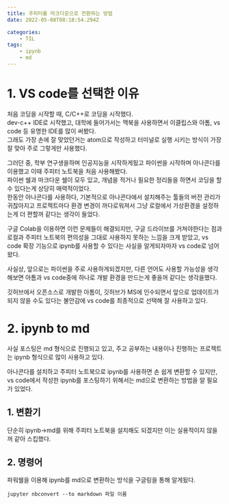 ```yaml
---
title: 주피터를 마크다운으로 전환하는 방법
date: 2022-05-08T08:18:54.294Z

categories:
    - TIL
tags:
    - ipynb
    - md
---
```


# 1. VS code를 선택한 이유
처음 코딩을 시작할 때, C/C++로 코딩을 시작했다.  
dev-c++ IDE로 시작했고, 대학에 들어가서는 맥북을 사용하면서 이클립스와 아톰, vs code 등 유명한 IDE를 많이 써봤다.  
그래도 가장 손에 잘 맞았던거는 atom으로 작성하고 터미널로 실행 시키는 방식이 가장 잘 맞아 주로 그렇게만 사용했다.  

그러던 중, 학부 연구생을하며 인공지능을 시작하게됬고 파이썬을 시작하며 아나콘다를 이용했고 이때 주피터 노트북을 처음 사용해봤다.  
파이썬 쉘과 마크다운 쉘이 모두 있고, 개념을 적거나 필요한 정리들을 하면서 코딩을 할 수 있다는게 상당히 매력적이었다.  
한동안 아나콘다를 사용하다, 기본적으로 아나콘다에서 설치해주는 툴들의 버전 관리가 귀찮아지고 프로젝트마다 환경 변경이 까다로워져서 그냥 로컬에서 가상환경을 설정하는게 더 편할꺼 같다는 생각이 들었다.  

구글 Colab을 이용하면 이런 문제들이 해결되지만, 구글 드라이브를 거쳐야한다는 점과 로컬과 주피터 노트북의 편의성을 그대로 사용하지 못하는 느낌을 크게 받았고, vs code 확장 기능으로 ipynb를 사용할 수 있다는 사실을 알게되자마자 vs code로 넘어왔다.  

사실상, 앞으로는 파이썬을 주로 사용하게되겠지만, 다른 언어도 사용할 가능성을 생각해보면 아톰과 vs code중에 하나로 개발 환경을 만드는게 좋을꺼 같다는 생각을했다.
  
깃허브에서 오픈소스로 개발한 아톰이, 깃허브가 MS에 인수되면서 앞으로 업데이트가 되지 않을 수도 있다는 불안감에 vs code를 최종적으로 선택해 잘 사용하고 있다.

# 2. ipynb to md
사실 포스팅은 md 형식으로 진행되고 있고, 주고 공부하는 내용이나 진행하는 프로젝트는 ipynb 형식으로 많이 사용하고 있다.  

아나콘다를 설치하고 주피터 노트북으로 ipynb를 사용하면 손 쉽게 변환할 수 있지만, vs code에서 작성한 ipynb를 포스팅하기 위해서는 md으로 변환하는 방법을 알 필요가 있었다.  

## 1. 변환기
단순히 ipynb->md를 위해 주피터 노트북을 설치해도 되겠지만 이는 실용적이지 않을꺼 같아 스킵했다.

## 2. 명령어
파워쉘을 이용해 ipynb를 md으로 변환하는 방식을 구글링을 통해 알게됬다.  
```
jupyter nbconvert --to markdown 파일 이름
```